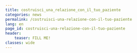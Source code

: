 ```yaml
---
title: costruisci_una_relazione_con_il_tuo_paziente
categories: news
permalink: /costruisci-una-relazione-con-il-tuo-paziente
lang: en
page_id: costruisci-una-relazione-con-il-tuo-paziente
header:
    teaser: FILL ME!
classes: wide
---
```

